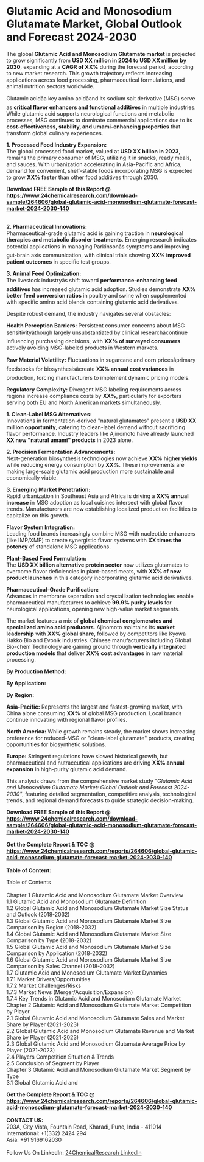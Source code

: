 <h1>Glutamic Acid and Monosodium Glutamate Market, Global Outlook and Forecast 2024-2030</h1><p>The global <strong>Glutamic Acid and Monosodium Glutamate market</strong> is projected to grow significantly from <strong>USD XX million in 2024 to USD XX million by 2030</strong>, expanding at a <strong>CAGR of XX%</strong> during the forecast period, according to new market research. This growth trajectory reflects increasing applications across food processing, pharmaceutical formulations, and animal nutrition sectors worldwide.</p><p>Glutamic acidâa key amino acidâand its sodium salt derivative (MSG) serve as <strong>critical flavor enhancers and functional additives</strong> in multiple industries. While glutamic acid supports neurological functions and metabolic processes, MSG continues to dominate commercial applications due to its <strong>cost-effectiveness, stability, and umami-enhancing properties</strong> that transform global culinary experiences.</p><p><strong>1. Processed Food Industry Expansion:</strong><br>
The global processed food market, valued at <strong>USD XX billion in 2023</strong>, remains the primary consumer of MSG, utilizing it in snacks, ready meals, and sauces. With urbanization accelerating in Asia-Pacific and Africa, demand for convenient, shelf-stable foods incorporating MSG is expected to grow <strong>XX% faster</strong> than other food additives through 2030.</p><div><b>Download FREE Sample of this Report @ 
            <a href="https://www.24chemicalresearch.com/download-sample/264606/global-glutamic-acid-monosodium-glutamate-forecast-market-2024-2030-140">
            https://www.24chemicalresearch.com/download-sample/264606/global-glutamic-acid-monosodium-glutamate-forecast-market-2024-2030-140</a></b></div><br><p><strong>2. Pharmaceutical Innovations:</strong><br>
Pharmaceutical-grade glutamic acid is gaining traction in <strong>neurological therapies and metabolic disorder treatments</strong>. Emerging research indicates potential applications in managing Parkinsonâs symptoms and improving gut-brain axis communication, with clinical trials showing <strong>XX% improved patient outcomes</strong> in specific test groups.</p><p><strong>3. Animal Feed Optimization:</strong><br>
The livestock industryâs shift toward <strong>performance-enhancing feed additives</strong> has increased glutamic acid adoption. Studies demonstrate <strong>XX% better feed conversion ratios</strong> in poultry and swine when supplemented with specific amino acid blends containing glutamic acid derivatives.</p><p>Despite robust demand, the industry navigates several obstacles:</p><p><strong>Health Perception Barriers:</strong> Persistent consumer concerns about MSG sensitivityâthough largely unsubstantiated by clinical researchâcontinue influencing purchasing decisions, with <strong>XX% of surveyed consumers</strong> actively avoiding MSG-labeled products in Western markets.</p><p><strong>Raw Material Volatility:</strong> Fluctuations in sugarcane and corn pricesâprimary feedstocks for biosynthesisâcreate <strong>XX% annual cost variances</strong> in production, forcing manufacturers to implement dynamic pricing models.</p><p><strong>Regulatory Complexity:</strong> Divergent MSG labeling requirements across regions increase compliance costs by <strong>XX%</strong>, particularly for exporters serving both EU and North American markets simultaneously.</p><p><strong>1. Clean-Label MSG Alternatives:</strong><br>
Innovations in fermentation-derived "natural glutamates" present a <strong>USD XX million opportunity</strong>, catering to clean-label demand without sacrificing flavor performance. Industry leaders like Ajinomoto have already launched <strong>XX new "natural umami" products</strong> in 2023 alone.</p><p><strong>2. Precision Fermentation Advancements:</strong><br>
Next-generation biosynthesis technologies now achieve <strong>XX% higher yields</strong> while reducing energy consumption by <strong>XX%</strong>. These improvements are making large-scale glutamic acid production more sustainable and economically viable.</p><p><strong>3. Emerging Market Penetration:</strong><br>
Rapid urbanization in Southeast Asia and Africa is driving a <strong>XX% annual increase</strong> in MSG adoption as local cuisines intersect with global flavor trends. Manufacturers are now establishing localized production facilities to capitalize on this growth.</p><p><strong>Flavor System Integration:</strong><br>
    Leading food brands increasingly combine MSG with nucleotide enhancers (like IMP/XMP) to create synergistic flavor systems with <strong>XX times the potency</strong> of standalone MSG applications.</p><p><strong>Plant-Based Food Formulation:</strong><br>
    The <strong>USD XX billion alternative protein sector</strong> now utilizes glutamates to overcome flavor deficiencies in plant-based meats, with <strong>XX% of new product launches</strong> in this category incorporating glutamic acid derivatives.</p><p><strong>Pharmaceutical-Grade Purification:</strong><br>
    Advances in membrane separation and crystallization technologies enable pharmaceutical manufacturers to achieve <strong>99.9% purity levels</strong> for neurological applications, opening new high-value market segments.</p><p>The market features a mix of <strong>global chemical conglomerates and specialized amino acid producers</strong>. Ajinomoto maintains its <strong>market leadership</strong> with <strong>XX% global share</strong>, followed by competitors like Kyowa Hakko Bio and Evonik Industries. Chinese manufacturers including Global Bio-chem Technology are gaining ground through <strong>vertically integrated production models</strong> that deliver <strong>XX% cost advantages</strong> in raw material processing.</p><p><strong>By Production Method:</strong></p><p><strong>By Application:</strong></p><p><strong>By Region:</strong></p><p><strong>Asia-Pacific:</strong> Represents the largest and fastest-growing market, with China alone consuming <strong>XX%</strong> of global MSG production. Local brands continue innovating with regional flavor profiles.</p><p><strong>North America:</strong> While growth remains steady, the market shows increasing preference for reduced-MSG or "clean-label glutamate" products, creating opportunities for biosynthetic solutions.</p><p><strong>Europe:</strong> Stringent regulations have slowed historical growth, but pharmaceutical and nutraceutical applications are driving <strong>XX% annual expansion</strong> in high-purity glutamic acid demand.</p><p>This analysis draws from the comprehensive market study <em>"Glutamic Acid and Monosodium Glutamate Market: Global Outlook and Forecast 2024-2030"</em>, featuring detailed segmentation, competitive analysis, technological trends, and regional demand forecasts to guide strategic decision-making.</p><div><b>Download FREE Sample of this Report @ 
            <a href="https://www.24chemicalresearch.com/download-sample/264606/global-glutamic-acid-monosodium-glutamate-forecast-market-2024-2030-140">
            https://www.24chemicalresearch.com/download-sample/264606/global-glutamic-acid-monosodium-glutamate-forecast-market-2024-2030-140</a></b></div><br><div><b>Get the Complete Report & TOC @ 
            <a href="https://www.24chemicalresearch.com/reports/264606/global-glutamic-acid-monosodium-glutamate-forecast-market-2024-2030-140">
            https://www.24chemicalresearch.com/reports/264606/global-glutamic-acid-monosodium-glutamate-forecast-market-2024-2030-140</a></b></div><br>
            <b>Table of Content:</b><p>Table of Contents<br />
<br />
Chapter 1 Glutamic Acid and Monosodium Glutamate Market Overview<br />
    1.1 Glutamic Acid and Monosodium Glutamate Definition<br />
    1.2 Global Glutamic Acid and Monosodium Glutamate Market Size Status and Outlook (2018-2032)<br />
    1.3 Global Glutamic Acid and Monosodium Glutamate Market Size Comparison by Region (2018-2032)<br />
    1.4 Global Glutamic Acid and Monosodium Glutamate Market Size Comparison by Type (2018-2032)<br />
    1.5 Global Glutamic Acid and Monosodium Glutamate Market Size Comparison by Application (2018-2032)<br />
    1.6 Global Glutamic Acid and Monosodium Glutamate Market Size Comparison by Sales Channel (2018-2032)<br />
    1.7 Glutamic Acid and Monosodium Glutamate Market Dynamics<br />
        1.7.1 Market Drivers/Opportunities<br />
        1.7.2 Market Challenges/Risks<br />
        1.7.3 Market News (Merger/Acquisition/Expansion)<br />
        1.7.4 Key Trends in Glutamic Acid and Monosodium Glutamate Market<br />
Chapter 2 Glutamic Acid and Monosodium Glutamate Market Competition by Player<br />
    2.1 Global Glutamic Acid and Monosodium Glutamate Sales and Market Share by Player (2021-2023)<br />
    2.2 Global Glutamic Acid and Monosodium Glutamate Revenue and Market Share by Player (2021-2023)<br />
    2.3 Global Glutamic Acid and Monosodium Glutamate Average Price by Player (2021-2023)<br />
    2.4 Players Competition Situation & Trends<br />
    2.5 Conclusion of Segment by Player<br />
Chapter 3 Glutamic Acid and Monosodium Glutamate Market Segment by Type<br />
    3.1 Global Glutamic Acid and</p><div><b>Get the Complete Report & TOC @ 
            <a href="https://www.24chemicalresearch.com/reports/264606/global-glutamic-acid-monosodium-glutamate-forecast-market-2024-2030-140">
            https://www.24chemicalresearch.com/reports/264606/global-glutamic-acid-monosodium-glutamate-forecast-market-2024-2030-140</a></b></div><br><b>CONTACT US:</b><br>
            203A, City Vista, Fountain Road, Kharadi, Pune, India - 411014<br>
            International: +1(332) 2424 294<br>
            Asia: +91 9169162030 <br><br>
            Follow Us On LinkedIn: <a href="https://www.linkedin.com/company/24chemicalresearch/">24ChemicalResearch LinkedIn</a>